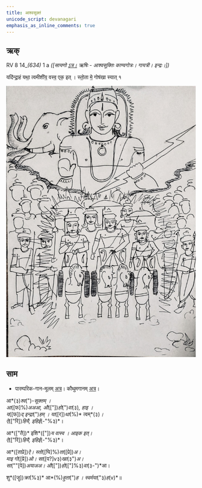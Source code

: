 ```yaml
---
title: आश्वसूक्तं  
unicode_script: devanagari  
emphasis_as_inline_comments: true
---   
```


## ऋक्

RV 8 14_*(634)* 1 a *([सायणो [ऽत्र।](https://archive.org/stream/RgVedaWithSayanasCommentaryPart3/rv_sayanabhasya_part3#page/n707/mode/1up&sa=D&ust=1542425956216000) ऋषिः - आश्वसूक्तिः काण्वगोत्रः। गायत्री। इन्द्रः।])*

यदि॑न्द्रा॒हं यथा॒ त्वमीशी॑य॒ वस्व॒ एक॒ इत् । स्तो॒ता मे॒ गोष॑खा स्यात् १

![](../images/indra-rising-to-protect-charriots-of-army.jpg)


## साम

- पारम्परिक-गान-मूलम् [अत्र](https://sanskritdocuments.org/sites/pssramanujaswamy/VIVAAHA%20UPANAYANA%20SAAMAANI.pdf&sa=D&ust=1542425956217000)। कौथुमगानम् [अत्र](https://archive.org/details/SamaVedaSanhitaWithSayanabhashyaVolume1SatyavrataSamasrami1874bis/page/n353)।
<div class="audioEmbed"  caption="रामानुजार्यः 1974 " src="https://archive
.org/download/jaiminIya-sAma-gAna-paravastu-tradition-rAmAnuja/Ashva-sUktam.mp3"></div>
<div class="audioEmbed"  caption="गोपालार्यः 2015  " src="https://archive
.org/download/jaiminIya-sAma-gAna-paravastu-tradition-gopAla-2015/Ashva-sUktam.mp3"></div>
<div class="audioEmbed"  caption="गोपाल-विश्वासयोर् अनुवचनम् 2018 1x" src="https://archive
.org/download/jaiminIya-sAma-gAna-paravastu-tradition-anuvachanam-gopAla-vishvAsa-2018/Ashva-sUktam.mp3"></div>
<div class="audioEmbed"  caption="गोपाल-विश्वासयोर् अनुवचनम् 2018 1.5x" src="https://archive
.org/download/jaiminIya-sAma-gAna-paravastu-tradition-anuvachanam-gopAla-vishvAsa-2018-150p-speed/Ashva-sUktam.mp3"></div>
<div class="audioEmbed"  caption="गोपालपवनयोर् अनुवचनम् 2015 1x" src="https://archive
.org/download/jaiminIya-sAma-gAna-paravastu-tradition-anuvachanam-gopAla-pavana-2015/Ashva-sUktam.mp3"></div>
<div class="audioEmbed"  caption="गोपालपवनयोर् अनुवचनम् 2015 1.5x" src="https://archive
.org/download/jaiminIya-sAma-gAna-paravastu-tradition-anuvachanam-gopAla-pavana-2015-150p-speed/Ashva-sUktam.mp3"></div>

आ*(३)*श्व*(")*-सूक्तम् ।  
आ*([फ]%)*अअआ, औ*(["])*हो*(")*वा*(३)*, हाइ ।  
य*([फ])*द् इन्द्रा*(")*हम् । या*([र])*था*(%)* त्वम्*(३)*।  
ऐ*(["रि])*हियै, इहिई*(-"%३)*।

आ*(["तै])* इशि*(["])*य वास्व । आइक इत्।  
ऐ*(["रि])*हियै, इहिई*(-"%३)*।

आ*([ताप्रे])*ऐ। स्तो*([घि]%)*ता*([प्रे])*अ।  
माइ गो*([प्रे])*ओ। सा*([प?]v३)*खा*(३")*अ।  
सा*(""[पे])*अयाअअ। औ*(["])*हो*(["]%३)*वा*(३-")*आ।

शु*([जॄ])*क्रा*(%३)* आ*(%)*हुता*(")*ह । स्वर्मया*("३)*ह*(v)*॥